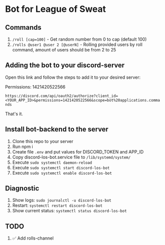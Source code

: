 # Bot for League of Sweat

## Commands

1. `/roll [cap=100]` - Get random number from 0 to cap (default 100)
2. `/rolls @user1 @user 2 [@userN]` - Rolling provided users by roll command, amount of users should be from 2 to 25

## Adding the bot to your discord-server

Open this link and follow the steps to add it to your desired server:

Permissions: 1421420522566

<!-- `https://discord.com/api/oauth2/authorize?client_id=<YOUR_APP_ID>&permissions=2147665984&scope=bot%20applications.commands` -->
`https://discord.com/api/oauth2/authorize?client_id=<YOUR_APP_ID>&permissions=1421420522566&scope=bot%20applications.commands`

That's it.

## Install bot-backend to the server

1. Clone this repo to your server
2. Run npm i
3. Create file `.env` and put values for DISCORD_TOKEN and APP_ID
4. Copy discord-los-bot.service file to `/lib/systemd/system/`
5. Execute `sudo systemctl daemon-reload`
6. Execute `sudo systemctl start discord-los-bot`
7. Execute `sudo systemctl enable discord-los-bot`

## Diagnostic

1. Show logs: `sudo journalctl -u discord-los-bot`
2. Restart: `systemctl restart discord-los-bot`
3. Show current status: `systemctl status discord-los-bot`

## TODO

1. ✅ Add rolls-channel
